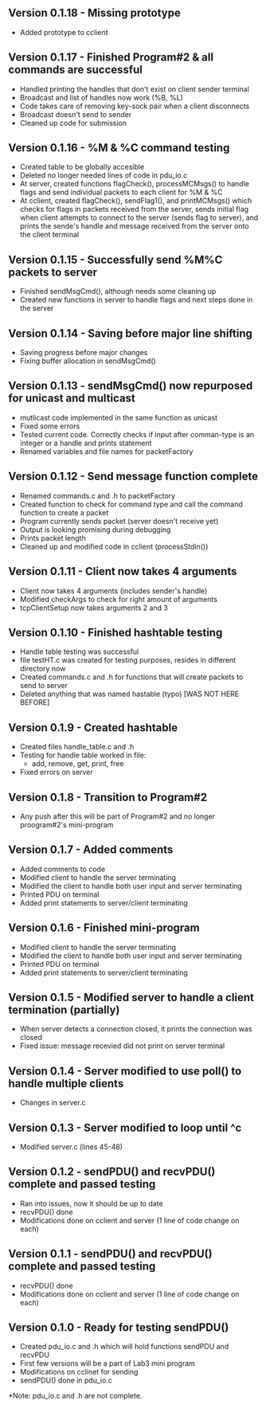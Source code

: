 ## Version 0.1.18 - Missing prototype
- Added prototype to cclient

## Version 0.1.17 - Finished Program#2 & all commands are successful
- Handled printing the handles that don't exist on client sender terminal
- Broadcast and list of handles now work (%B, %L)
- Code takes care of removing key-sock pair when a client disconnects
- Broadcast doesn't send to sender
- Cleaned up code for submission

## Version 0.1.16 - %M & %C command testing
- Created table to be globally accesible
- Deleted no longer needed lines of code in pdu_io.c
- At server, created functions flagCheck(), processMCMsgs() to handle flags and send individual packets to each client for %M & %C
- At cclient, created flagCheck(), sendFlag1(), and printMCMsgs() which checks for flags in packets received from the server, sends initial flag when client attempts to connect to the server (sends flag to server), and prints the sende's handle and message received from the server onto the client terminal 


## Version 0.1.15 - Successfully send %M%C packets to server
- Finished sendMsgCmd(), although needs some cleaning up
- Created new functions in server to handle flags and next steps done in the server 

## Version 0.1.14 - Saving before major line shifting
- Saving progress before major changes
- Fixing buffer allocation in sendMsgCmd()


## Version 0.1.13 - sendMsgCmd() now repurposed for unicast and multicast
- mutlicast code implemented in the same function as unicast
- Fixed some errors
- Tested current code. Correctly checks if input after comman-type is an integer or a handle and prints statement
- Renamed variables and file names for packetFactory

## Version 0.1.12 - Send message function complete
- Renamed commands.c and .h to packetFactory
- Created function to check for command type and call the command function to create a packet
- Program currently sends packet (server doesn't receive yet)
- Output is looking promising during debugging
- Prints packet length
- Cleaned up and modified code in cclient (processStdin())

## Version 0.1.11 - Client now takes 4 arguments
- Client now takes 4 arguments (includes sender's handle)
- Modified checkArgs to check for right amount of arguments
- tcpClientSetup now takes arguments 2 and 3

## Version 0.1.10 - Finished hashtable testing
- Handle table testing was successful
- file testHT.c was created for testing purposes, resides in different directory now
- Created commands.c and .h for functions that will create packets to send to server
- Deleted anything that was named hastable (typo) [WAS NOT HERE BEFORE]

## Version 0.1.9 - Created hashtable
- Created files handle_table.c and .h
- Testing for handle table worked in file:
    - add, remove, get, print, free
- Fixed errors on server

## Version 0.1.8 - Transition to Program#2
- Any push after this will be part of Program#2 and no longer proogram#2's mini-program

## Version 0.1.7 - Added comments
- Added comments to code
- Modified client to handle the server terminating
- Modified the client to handle both user input and server terminating
- Printed PDU on terminal
- Added print statements to server/client terminating

## Version 0.1.6 - Finished mini-program
- Modified client to handle the server terminating
- Modified the client to handle both user input and server terminating
- Printed PDU on terminal
- Added print statements to server/client terminating

## Version 0.1.5 - Modified server to handle a client termination (partially)
- When server detects a connection closed, it prints the connection was closed
- Fixed issue: message recevied did not print on server terminal

## Version 0.1.4 - Server modified to use poll() to handle multiple clients
- Changes in server.c

## Version 0.1.3 - Server modified to loop until ^c
- Modified server.c (lines 45-48)

## Version 0.1.2 - sendPDU() and recvPDU() complete and passed testing
- Ran into issues, now it should be up to date
- recvPDU() done
- Modifications done on cclient and server (1 line of code change on each)

## Version 0.1.1 - sendPDU() and recvPDU() complete and passed testing
- recvPDU() done
- Modifications done on cclient and server (1 line of code change on each)

## Version 0.1.0 - Ready for testing sendPDU()
- Created pdu_io.c and .h which will hold functions sendPDU and recvPDU
- First few versions will be a part of Lab3 mini program
- Modifications on cclinet for sending
- sendPDU() done in pdu_io.c

*Note: pdu_io.c and .h are not complete.